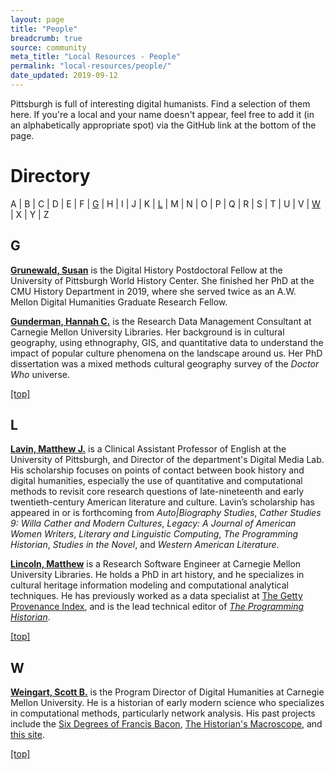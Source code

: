 ```yaml
---
layout: page
title: "People"
breadcrumb: true
source: community
meta_title: "Local Resources - People"
permalink: "local-resources/people/"
date_updated: 2019-09-12
---
```

Pittsburgh is full of interesting digital humanists. Find a selection of them here. If you're a local and your name doesn't appear, feel free to add it (in an alphabetically appropriate spot) via the GitHub link at the bottom of the page.

# Directory
A | B | C | D | E | F | [G](#g) | H | I | J | K | [L](#l) | M | N | O | P | Q | R | S | T | U | V | [W](#w) | X | Y | Z

## G

[**Grunewald, Susan**](http://susangrunewald.com/) is the Digital History Postdoctoral Fellow at the University of Pittsburgh World History Center. She finished her PhD at the CMU History Department in 2019, where she served twice as an A.W. Mellon Digital Humanities Graduate Research Fellow.

[**Gunderman, Hannah C.**](https://hannahcgunderman.github.io/personal-site/) is the Research Data Management Consultant at Carnegie Mellon University Libraries. Her background is in cultural geography, using ethnography, GIS, and quantitative data to understand the impact of popular culture phenomena on the landscape around us. Her PhD dissertation was a mixed methods cultural geography survey of the _Doctor Who_ universe.

[[top]](#directory)

## L

[**Lavin, Matthew J.**](https://matthew-lavin.com) is a Clinical Assistant Professor of English at the University of Pittsburgh, and Director of the department's Digital Media Lab. His scholarship focuses on points of contact between book history and digital humanities, especially the use of quantitative and computational methods to revisit core research questions of late-nineteenth and early twentieth-century American literature and culture. Lavin’s scholarship has appeared in or is forthcoming from _Auto\|Biography Studies_, _Cather Studies 9: Willa Cather and Modern Cultures_, _Legacy: A Journal of American Women Writers_, _Literary and Linguistic Computing_, _The Programming Historian_, _Studies in the Novel_, and _Western American Literature_. 

[**Lincoln, Matthew**](https://matthewlincoln.net) is a Research Software Engineer at Carnegie Mellon University Libraries. He holds a PhD in art history, and he specializes in cultural heritage information modeling and computational analytical techniques. He has previously worked as a data specialist at [The Getty Provenance Index](http://www.getty.edu/research/tools/provenance/), and is the lead technical editor of [_The Programming Historian_](https://programminghistorian.org).

[[top]](#directory)

## W

[**Weingart, Scott B.**](http://scottbot.net/) is the Program Director of Digital Humanities at Carnegie Mellon University. He is a historian of early modern science who specializes in computational methods, particularly network analysis. His past projects include the [Six Degrees of Francis Bacon](http://sixdegreesoffrancisbacon.com), [The Historian's Macroscope](http://www.themacroscope.org/2.0/), and [this site](https://cmu-lib.github.io/dhlg).

[[top]](#directory)
